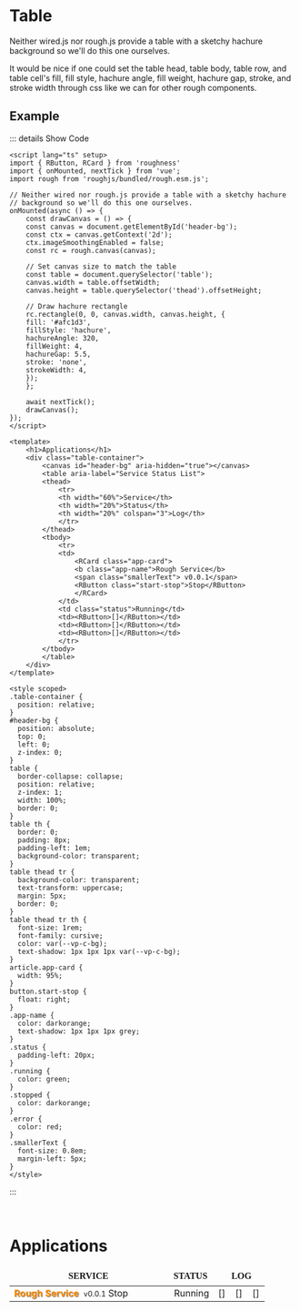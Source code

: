 <script lang="ts" setup>
import { RButton, RCard } from 'roughness'
import { onMounted, nextTick } from 'vue';
import rough from 'roughjs/bundled/rough.esm.js';

// neither wired nor rough.js provide a table with a sketchy hachure background so we'll do
// this one ourselves
onMounted(async () => {
    const drawCanvas = () => {
    const canvas = document.getElementById('header-bg');
    const ctx = canvas.getContext('2d');
    ctx.imageSmoothingEnabled = false;
    const rc = rough.canvas(canvas);

    // Set canvas size to match the table
    const table = document.querySelector('table');
    canvas.width = table.offsetWidth;
    canvas.height = table.querySelector('thead').offsetHeight;

    // Draw hachure rectangle
    rc.rectangle(0, 0, canvas.width, canvas.height, {
    fill: '#afc1d3',
    fillStyle: 'hachure',
    hachureAngle: 320,
    fillWeight: 4,
    hachureGap: 5.5,
    stroke: 'none',
    strokeWidth: 4,
    });
    };

    await nextTick();
    drawCanvas();
});
</script>

# Table

Neither wired.js nor rough.js provide a table with a sketchy hachure background so we'll do this one ourselves.

It would be nice if one could set the table head, table body, table row, and table cell's fill, fill style,
hachure angle, fill weight, hachure gap, stroke, and stroke width through css like we can for other rough components.

## Example


::: details Show Code
```vue
<script lang="ts" setup>
import { RButton, RCard } from 'roughness'
import { onMounted, nextTick } from 'vue';
import rough from 'roughjs/bundled/rough.esm.js';

// Neither wired nor rough.js provide a table with a sketchy hachure
// background so we'll do this one ourselves.
onMounted(async () => {
    const drawCanvas = () => {
    const canvas = document.getElementById('header-bg');
    const ctx = canvas.getContext('2d');
    ctx.imageSmoothingEnabled = false;
    const rc = rough.canvas(canvas);

    // Set canvas size to match the table
    const table = document.querySelector('table');
    canvas.width = table.offsetWidth;
    canvas.height = table.querySelector('thead').offsetHeight;

    // Draw hachure rectangle
    rc.rectangle(0, 0, canvas.width, canvas.height, {
    fill: '#afc1d3',
    fillStyle: 'hachure',
    hachureAngle: 320,
    fillWeight: 4,
    hachureGap: 5.5,
    stroke: 'none',
    strokeWidth: 4,
    });
    };

    await nextTick();
    drawCanvas();
});
</script>

<template>
    <h1>Applications</h1>
    <div class="table-container">
        <canvas id="header-bg" aria-hidden="true"></canvas>
        <table aria-label="Service Status List">
        <thead>
            <tr>
            <th width="60%">Service</th>
            <th width="20%">Status</th>
            <th width="20%" colspan="3">Log</th>
            </tr>
        </thead>
        <tbody>
            <tr>
            <td>
                <RCard class="app-card">
                <b class="app-name">Rough Service</b>
                <span class="smallerText"> v0.0.1</span>
                <RButton class="start-stop">Stop</RButton>
                </RCard>
            </td>
            <td class="status">Running</td>
            <td><RButton>[]</RButton></td>
            <td><RButton>[]</RButton></td>
            <td><RButton>[]</RButton></td>
            </tr>  
        </tbody>
        </table>
    </div>
</template>

<style scoped>
.table-container {
  position: relative;
}
#header-bg {
  position: absolute;
  top: 0;
  left: 0;
  z-index: 0;
}
table {
  border-collapse: collapse;
  position: relative;
  z-index: 1;
  width: 100%;
  border: 0;
}
table th {
  border: 0;
  padding: 8px;
  padding-left: 1em;
  background-color: transparent;
}
table thead tr {
  background-color: transparent;
  text-transform: uppercase;
  margin: 5px;
  border: 0;
}
table thead tr th {
  font-size: 1rem;
  font-family: cursive;
  color: var(--vp-c-bg);
  text-shadow: 1px 1px 1px var(--vp-c-bg);
}
article.app-card {
  width: 95%;
}
button.start-stop {
  float: right;
}
.app-name {
  color: darkorange;
  text-shadow: 1px 1px 1px grey;
}
.status {
  padding-left: 20px;
}
.running {
  color: green;
}
.stopped {
  color: darkorange;
}
.error {
  color: red;
}
.smallerText {
  font-size: 0.8em;
  margin-left: 5px;
}
</style>
```
:::

<br />

<h1>Applications</h1>
<div class="table-container">
    <canvas id="header-bg" aria-hidden="true"></canvas>
    <table aria-label="Service Status List">
    <thead>
        <tr>
        <th width="60%">Service</th>
        <th width="20%">Status</th>
        <th width="20%" colspan="3">Log</th>
        </tr>
    </thead>
    <tbody>
        <tr>
        <td>
            <RCard class="app-card">
            <b class="app-name">Rough Service</b><span class="smallerText"> v0.0.1</span>
            <RButton class="start-stop">Stop</RButton>
            </RCard>
        </td>
        <td class="status">Running</td>
        <td><RButton>[]</RButton></td>
        <td><RButton>[]</RButton></td>
        <td><RButton>[]</RButton></td>
        </tr>  
    </tbody>
    </table>
</div>

<style scoped>
.table-container {
  position: relative;
}
#header-bg {
  position: absolute;
  top: 0;
  left: 0;
  z-index: 0;
}
table {
  border-collapse: collapse;
  position: relative;
  z-index: 1;
  width: 100%;
  border: 0;
}
table th {
  border: 0;
  padding: 8px;
  padding-left: 1em;
  background-color: transparent;
}
table thead tr {
  background-color: transparent;
  text-transform: uppercase;
  margin: 5px;
  border: 0;
}
table thead tr th {
  font-size: 1rem;
  font-family: cursive;
  color: var(--vp-c-bg);
  text-shadow: 1px 1px 1px var(--vp-c-bg);
}
article.app-card {
  width: 95%;
}
button.start-stop {
  float: right;
}
.app-name {
  color: darkorange;
  text-shadow: 1px 1px 1px grey;
}
.status {
  padding-left: 20px;
}
.running {
  color: green;
}
.stopped {
  color: darkorange;
}
.error {
  color: red;
}
.smallerText {
  font-size: 0.8em;
  margin-left: 5px;
}
</style>